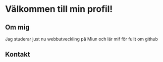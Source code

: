 # Välkommen till min profil!


## Om mig
Jag studerar just nu webbutveckling på Miun och lär mif för fullt om github


## Kontakt
